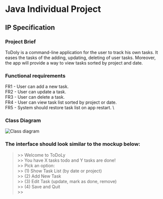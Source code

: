 # Java Individual Project

## IP Specification


### Project Brief

ToDoly is a command-line application for the user to track his own tasks. It eases the tasks of the adding, updating, deleting of user tasks. Moreover, the app will provide a way to view tasks sorted by project and date.

### Functional requirements

FR1 - User can add a new task. \
FR2 - User can update a task. \
FR3 - User can delete a task. \
FR4 - User can view task list sorted by project or date. \
FR5 - System should restore task list on app restart. \

### Class Diagram

<!-- ```plantuml
@startuml

    class Task {
        - title
        - dueDate
        - project
        - status
        + Task()
        + getTitle()
        + getDueDate()
        + getProject()
        + getStatus()
        + setTitle()
        + setDueDate()
        + setProject()
        + setStatus()
        + toString()
    }

    class UserTasks {
        - Tasks
        + UserTasks()
        + addTask()
        + removeTask()
        + updateTask()
        + getTask()
        + sortTask()
        + toString()
    }

    class Main{
        + userTasks
        + main()
    }

Main <-- UserTasks
UserTasks "1" *-- "1..*" Task 

@enduml
```
 -->

![Class diagram](https://github.com/pal85adam/javaip/blob/master/classdiagram.png?raw=true)

### The interface should look similar to the mockup below:

>\>> Welcome to ToDoLy \
\>> You have X tasks todo and Y tasks are done! \
\>> Pick an option: \
\>> (1) Show Task List (by date or project) \
\>> (2) Add New Task \
\>> (3) Edit Task (update, mark as done, remove) \
\>> (4) Save and Quit \
\>>

